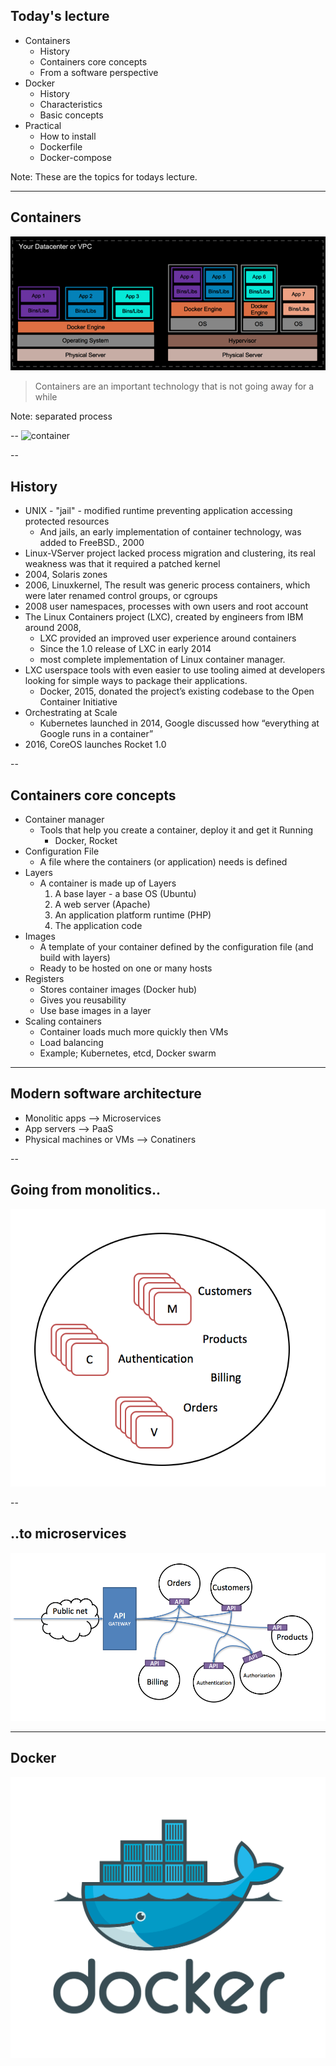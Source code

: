 <!-- Start -->
## Today's lecture

* Containers
    * History
    * Containers core concepts
    * From a software perspective
* Docker
  * History
  * Characteristics
  * Basic concepts
* Practical
  * How to install
  * Dockerfile
  * Docker-compose

Note:
These are the topics for todays lecture.


---

## Containers

![containers](./images/containers-and-vm-together.png)

> Containers are an important technology that is not going away for a while

Note:
separated process<br>


--
![container](./images/containers.jpg)

--

## History

* UNIX - "jail" - modified runtime preventing application accessing protected resources
  * And jails, an early implementation of container technology, was added to FreeBSD., 2000
* Linux-VServer project lacked process migration and clustering, its real weakness was that it required a patched kernel
* 2004, Solaris zones
* 2006, Linuxkernel, The result was generic process containers, which were later renamed control groups, or cgroups
* 2008 user namespaces, processes with own users and root account
* The Linux Containers project (LXC), created by engineers from IBM around 2008,
  * LXC provided an improved user experience around containers
  * Since the 1.0 release of LXC in early 2014
  * most complete implementation of Linux container manager.
* LXC userspace tools with even easier to use tooling aimed at developers looking for simple ways to package their applications.
  * Docker, 2015, donated the project’s existing codebase to the Open Container Initiative
* Orchestrating at Scale
  * Kubernetes launched in 2014, Google discussed how “everything at Google runs in a container”
* 2016, CoreOS launches Rocket 1.0


--
## Containers core concepts

* Container manager
  * Tools that help you create a container, deploy it and get it Running
    * Docker, Rocket
* Configuration File
  * A file where the containers (or application) needs is defined
* Layers
  * A container is made up of Layers
    1. A base layer - a base OS (Ubuntu)
    2. A web server (Apache)
    3. An application platform runtime (PHP)
    4. The application code
* Images
  * A template of your container defined by the configuration file (and build with layers)
  * Ready to be hosted on one or many hosts
* Registers
  * Stores container images (Docker hub)
  * Gives you reusability
  * Use base images in a layer
* Scaling containers
  * Container loads much more quickly then VMs
  * Load balancing
  * Example; Kubernetes, etcd, Docker swarm

---
## Modern software architecture

* Monolitic apps --> Microservices
* App servers --> PaaS
* Physical machines or VMs --> Conatiners


--
## Going from monolitics..

![monolicti](./images/monolitic.png)


--
## ..to microservices

![monolicti](./images/ms.png)


---
## Docker

![docker](images/docker.png)

<!-- {_class="center"} -->
